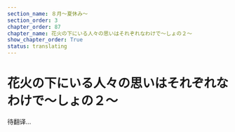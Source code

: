 ```yaml
---
section_name: ８月～夏休み～
section_order: 3
chapter_order: 87
chapter_name: 花火の下にいる人々の思いはそれぞれなわけで～しょの２～
show_chapter_order: True
status: translating
---
```


# 花火の下にいる人々の思いはそれぞれなわけで～しょの２～
待翻译...
